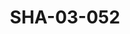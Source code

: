 ---
pid: SHA-03-052
title: SHA-03-052
language: ar
original_label: 
rights: شرحبيل احمد
location_of_original: شرحبيل احمد
photographer_or_studio: 
scanned_from: photograph 10.1 by 15.1
_date: 1980s
location: الامارات
description: يعزف شرحبيل احمد في حفلة لمنظمة أنقذوا الأطفال
additional_notes: 
permission_display: 'yes'
on_server: 'no'
on_website: 'no'
permalink: /photopages/ar/SHA-03-052
layout: photo-page
---
